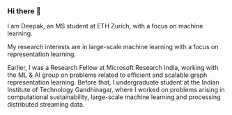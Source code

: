 ### Hi there 👋

I am Deepak, an MS student at ETH Zurich, with a focus on machine learning. 

My research interests are in large-scale machine learning with a focus on representation learning. 

Earlier, I was a Research Fellow at Microsoft Research India, working with the ML & AI group on problems related to efficient and scalable graph representation learning. Before that, I undergraduate student at the Indian Institute of Technology Gandhinagar, where I worked on problems arising in computational sustainability, large-scale machine learning and processing distributed streaming data.
<!--
**sdeepaknarayanan/sdeepaknarayanan** is a ✨ _special_ ✨ repository because its `README.md` (this file) appears on your GitHub profile.

Here are some ideas to get you started:

- 🔭 I’m currently working on ...
- 🌱 I’m currently learning ...
- 👯 I’m looking to collaborate on ...
- 🤔 I’m looking for help with ...
- 💬 Ask me about ...
- 📫 How to reach me: ...
- 😄 Pronouns: ...
- ⚡ Fun fact: ...
-->
